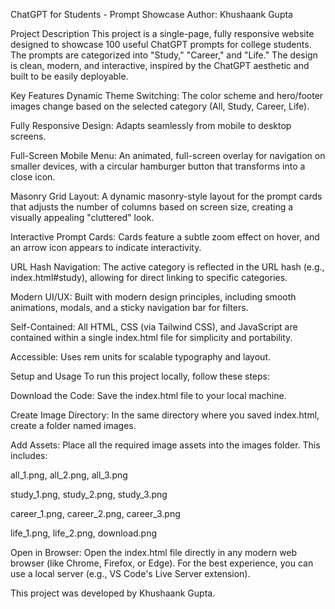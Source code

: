 ChatGPT for Students - Prompt Showcase
Author: Khushaank Gupta

Project Description
This project is a single-page, fully responsive website designed to showcase 100 useful ChatGPT prompts for college students. The prompts are categorized into "Study," "Career," and "Life." The design is clean, modern, and interactive, inspired by the ChatGPT aesthetic and built to be easily deployable.

Key Features
Dynamic Theme Switching: The color scheme and hero/footer images change based on the selected category (All, Study, Career, Life).

Fully Responsive Design: Adapts seamlessly from mobile to desktop screens.

Full-Screen Mobile Menu: An animated, full-screen overlay for navigation on smaller devices, with a circular hamburger button that transforms into a close icon.

Masonry Grid Layout: A dynamic masonry-style layout for the prompt cards that adjusts the number of columns based on screen size, creating a visually appealing "cluttered" look.

Interactive Prompt Cards: Cards feature a subtle zoom effect on hover, and an arrow icon appears to indicate interactivity.

URL Hash Navigation: The active category is reflected in the URL hash (e.g., index.html#study), allowing for direct linking to specific categories.

Modern UI/UX: Built with modern design principles, including smooth animations, modals, and a sticky navigation bar for filters.

Self-Contained: All HTML, CSS (via Tailwind CSS), and JavaScript are contained within a single index.html file for simplicity and portability.

Accessible: Uses rem units for scalable typography and layout.

Setup and Usage
To run this project locally, follow these steps:

Download the Code: Save the index.html file to your local machine.

Create Image Directory: In the same directory where you saved index.html, create a folder named images.

Add Assets: Place all the required image assets into the images folder. This includes:

all_1.png, all_2.png, all_3.png

study_1.png, study_2.png, study_3.png

career_1.png, career_2.png, career_3.png

life_1.png, life_2.png, download.png

Open in Browser: Open the index.html file directly in any modern web browser (like Chrome, Firefox, or Edge). For the best experience, you can use a local server (e.g., VS Code's Live Server extension).

This project was developed by Khushaank Gupta.
